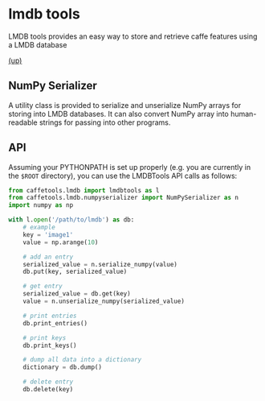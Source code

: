 # lmdb tools 
LMDB tools provides an easy way to store and retrieve caffe features using a LMDB database

[(up)](../../README.md)

## NumPy Serializer
A utility class is provided to serialize and unserialize NumPy arrays for storing into LMDB databases. It can also convert NumPy array into human-readable strings for passing into other programs.

## API
Assuming your PYTHONPATH is set up properly (e.g. you are currently in the `$ROOT` directory), you can use the LMDBTools API calls as follows:

```python
from caffetools.lmdb import lmdbtools as l
from caffetools.lmdb.numpyserializer import NumPySerializer as n
import numpy as np

with l.open('/path/to/lmdb') as db:
	# example
	key = 'image1'
	value = np.arange(10)

	# add an entry
	serialized_value = n.serialize_numpy(value)
	db.put(key, serialized_value)

	# get entry
	serialized_value = db.get(key)
	value = n.unserialize_numpy(serialized_value)

	# print entries
	db.print_entries()

	# print keys
	db.print_keys()

	# dump all data into a dictionary
	dictionary = db.dump()

	# delete entry
	db.delete(key)
```

